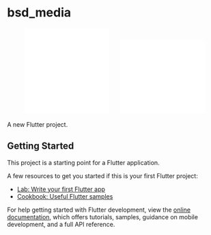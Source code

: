 # bsd_media

<p align="center">
  <img src="assets/logo-bsd-media.png" alt="BSD Media Logo" width="200" style="margin-right: 20px;"/>
  <img src="assets/logo-blp.png" alt="BLP Logo" width="200"/>
</p>



A new Flutter project.

## Getting Started

This project is a starting point for a Flutter application.

A few resources to get you started if this is your first Flutter project:

- [Lab: Write your first Flutter app](https://docs.flutter.dev/get-started/codelab)
- [Cookbook: Useful Flutter samples](https://docs.flutter.dev/cookbook)

For help getting started with Flutter development, view the
[online documentation](https://docs.flutter.dev/), which offers tutorials,
samples, guidance on mobile development, and a full API reference.
